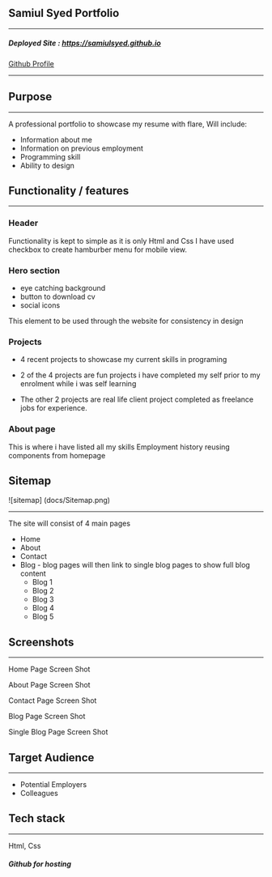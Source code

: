 ## Samiul Syed Portfolio

---

##### Deployed Site : https://samiulsyed.github.io

[Github Profile](https://github.com/samiulsyed)

---

## Purpose

---

A professional portfolio to showcase my resume with flare,
Will include:

- Information about me
- Information on previous employment
- Programming skill
- Ability to design

## Functionality / features

---

### Header

Functionality is kept to simple as it is only Html and Css
I have used checkbox to create hamburber menu for mobile view.

### Hero section

- eye catching background
- button to download cv
- social icons

This element to be used through the website for consistency in design

### Projects

- 4 recent projects to showcase my current skills in programing
- 2 of the 4 projects are fun projects i have completed my self prior to my enrolment while i was self learning

- The other 2 projects are real life client project completed as freelance jobs for experience.

### About page

This is where i have listed all my skills
Employment history
reusing components from homepage

## Sitemap

![sitemap]
(docs/Sitemap.png)

---

The site will consist of 4 main pages

- Home
- About
- Contact
- Blog - blog pages will then link to single blog pages to show full blog content
  - Blog 1
  - Blog 2
  - Blog 3
  - Blog 4
  - Blog 5

## Screenshots

---

Home Page Screen Shot

About Page Screen Shot

Contact Page Screen Shot

Blog Page Screen Shot

Single Blog Page Screen Shot

## Target Audience

---

- Potential Employers
- Colleagues

## Tech stack

---

Html, Css

##### Github for hosting
